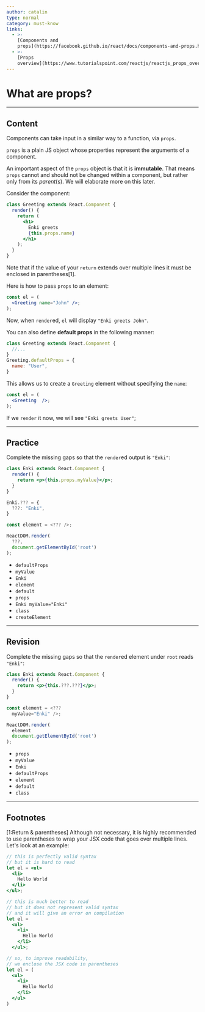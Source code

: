 ```yaml
---
author: catalin
type: normal
category: must-know
links:
  - >-
    [Components and
    props](https://facebook.github.io/react/docs/components-and-props.html){website}
  - >-
    [Props
    overview](https://www.tutorialspoint.com/reactjs/reactjs_props_overview.htm){website}
---
```


# What are props?


---

## Content

Components can take input in a similar way to a function, via `props`.

`props` is a plain JS object whose properties represent the arguments of a component.

An important aspect of the `props` object is that it is **immutable**. That means `props` cannot and should not be changed within a component, but rather only from its *parent*(s). We will elaborate more on this later.

Consider the component:

```jsx
class Greeting extends React.Component {
  render() {
    return (
      <h1>
        Enki greets
        {this.props.name}
      </h1>
    );
  }
}
```

Note that if the value of your `return` extends over multiple lines it must be enclosed in parentheses[1].

Here is how to pass `props` to an element:

```jsx
const el = (
  <Greeting name="John" />;
);
```

Now, when `render`ed, `el` will display `"Enki greets John"`.

You can also define **default props** in the following manner:

```jsx
class Greeting extends React.Component {
  //...
}
Greeting.defaultProps = {
  name: "User",
}
```

This allows us to create a `Greeting` element without specifying the `name`:

```jsx
const el = (
  <Greeting  />;
);
```

If we `render` it now, we will see `"Enki greets User"`;


---

## Practice

Complete the missing gaps so that the `render`ed output is `"Enki"`:

```jsx
class Enki extends React.Component {
  render() {
    return <p>{this.props.myValue}</p>;
  }
}

Enki.??? = {
  ???: "Enki",
}

const element = <??? />;

ReactDOM.render(
  ???,
  document.getElementById('root')
);

```

* `defaultProps`
* `myValue`
* `Enki`
* `element`
* `default`
* `props`
* `Enki myValue="Enki"`
* `class`
* `createElement`


---

## Revision

Complete the missing gaps so that the `render`ed element under `root` reads `"Enki"`:

```jsx
class Enki extends React.Component {
  render() {
    return <p>{this.???.???}</p>;
  }
}

const element = <???
  myValue="Enki" />;

ReactDOM.render(
  element
  document.getElementById('root')
);
```

* `props`
* `myValue`
* `Enki`
* `defaultProps`
* `element`
* `default`
* `class`


---

## Footnotes

[1:Return & parentheses]
Although not necessary, it is highly recommended to use parentheses to wrap your JSX code that goes over multiple lines. Let's look at an example:

```jsx
// this is perfectly valid syntax
// but it is hard to read
let el = <ul>
  <li>
    Hello World
  </li>
</ul>;

// this is much better to read
// but it does not represent valid syntax
// and it will give an error on compilation
let el = 
  <ul>
    <li>
      Hello World
    </li>
  </ul>;

// so, to improve readability,
// we enclose the JSX code in parentheses
let el = (
  <ul>
    <li>
      Hello World
    </li>
  </ul>
)
```
